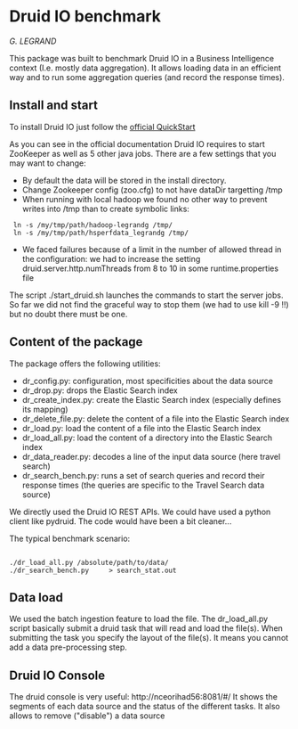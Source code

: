 # Druid IO benchmark
_G. LEGRAND_

This package was built to benchmark Druid IO in a Business Intelligence context (I.e. mostly data aggregation). It allows loading data in an efficient way and to run some aggregation queries (and record the response times). 

## Install and start

To install Druid IO just follow the [official QuickStart](http://druid.io/docs/0.9.1.1/tutorials/quickstart.html)

As you can see in the official documentation Druid IO requires to start ZooKeeper as well as 5 other java jobs. There are a few settings that you may want to change:

* By default the data will be stored in the install directory. 
* Change Zookeeper config (zoo.cfg) to not have dataDir targetting /tmp
* When running with local hadoop we found no other way to prevent writes into /tmp than to create symbolic links:

```
 ln -s /my/tmp/path/hadoop-legrandg /tmp/
 ln -s /my/tmp/path/hsperfdata_legrandg /tmp/
```

* We faced failures because of a limit in the number of allowed thread in the configuration: we had to increase the setting druid.server.http.numThreads from 8 to 10 in some runtime.properties file

The script ./start_druid.sh launches the commands to start the server jobs. So far we did not find the graceful way to stop them (we had to use kill -9 !!) but no doubt there must be one.

## Content of the package

The package offers the following utilities:

* dr_config.py:       configuration, most specificities about the data source
* dr_drop.py:         drops the Elastic Search index
* dr_create_index.py: create the Elastic Search index (especially defines its mapping)
* dr_delete_file.py:  delete the content of a file into the Elastic Search index
* dr_load.py:         load the content of a file into the Elastic Search index
* dr_load_all.py:     load the content of a directory into the Elastic Search index
* dr_data_reader.py:  decodes a line of the input data source (here travel search)
* dr_search_bench.py: runs a set of search queries and record their response times (the queries are specific to the Travel Search data source)

We directly used the Druid IO REST APIs. We could have used a python client like pydruid. The code would have been a bit cleaner...

The typical benchmark scenario:

```

./dr_load_all.py /absolute/path/to/data/
./dr_search_bench.py     > search_stat.out

```

## Data load

We used the batch ingestion feature to load the file. The dr_load_all.py script basically submit a druid task that will read and load the file(s). When submitting the task you specify the layout of the file(s). It means you cannot add a data pre-processing step.

## Druid IO Console

The druid console is very useful: http://nceorihad56:8081/#/
It shows the segments of each data source and the status of the different tasks. It also allows to remove ("disable") a data source 